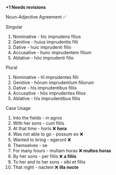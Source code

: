 **+1 Needs revisions**


Noun-Adjective Agreement ✅

Singular
1. Nominative - hic imprudens filius
2. Genitive - huius imprudentis filii
3. Dative - huic imprudenti filio
4. Accusative - hunc imprudentem filium
5. Ablative - hōc imprudenti filio

Plural
1. Nominative - hī imprudentes filii
2. Genitive - hōrum imprudentium filiorum
3. Dative - hīs imprudentibus filiis
4. Accusative - hōs imprudentes filios
5. Ablative - hīs imprudentibus filiis

Case Usage
1. Into the fields - in agros
2. With her sons - cum filiis
3. At that time - horis ❌ **hora**
4. Was not able to go - possum eo ❌
5. Wanted to bring - egerunt ❌
6. Themselves - se
7. For many hours - multam horas ❌ **multos horas**
8. By her sons - per filiis ❌ **a filiis**
9. To her and to her sons - sibi et filiis
10. That night - nactem ❌ **illa nocte**
